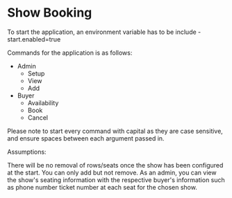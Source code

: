 # Show Booking

To start the application, an environment variable has to be include - start.enabled=true

Commands for the application is as follows:

- Admin
  - Setup <show number> <number of rows> <number of seats per row> <cancellation window period>
  - View <show number>
  - Add <show number> <number of rows> <number of seats per row>
- Buyer
  - Availability <show number>
  - Book <show number> <phone number> <seats desired separated by comma>
  - Cancel <ticket number> <phone number>
  
Please note to start every command with capital as they are case sensitive, and ensure spaces between each argument passed in. 
 
Assumptions:
 
There will be no removal of rows/seats once the show has been configured at the start. You can only add but not remove. 
As an admin, you can view the show's seating information with the respective buyer's information such as phone number ticket number at each seat for the chosen show.
